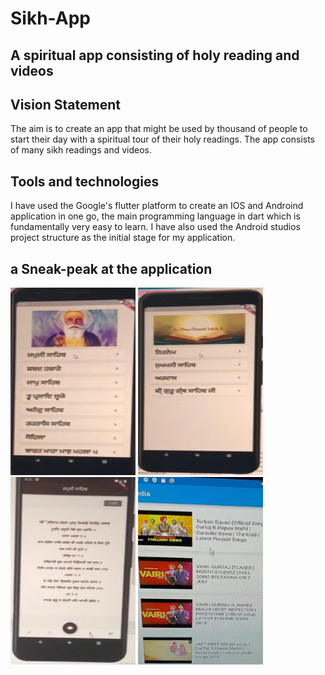 # Sikh-App

## A spiritual app consisting of holy reading and videos

## Vision Statement

The aim is to create an app that might be used by thousand of people to start their day with a spiritual tour of their holy readings. The app consists of many sikh readings and videos.

## Tools and technologies

I have used the Google's flutter platform to create an IOS and Androind application in one go, the main programming language in dart which is fundamentally very easy to learn. I have also used the Android studios project structure as the initial stage for my application.

## a Sneak-peak at the application 

<img src="https://github.com/Aman-1313/Sikh-App-Flutter/blob/main/350c8543-0619-4de5-aab6-3909a5bec512.jpg" alt="drawing" width="200" height="300"/> 
<img src="https://github.com/Aman-1313/Sikh-App-Flutter/blob/main/5536484c-be3b-4d58-b6dd-186cd687b22a.jpg" alt="drawing" width="200" height="300"/> 
<img src="https://github.com/Aman-1313/Sikh-App-Flutter/blob/main/8b338f9a-98f7-4f47-b54b-0510ba36bad0.jpg" alt="drawing" width="200" height="300"/>
<img src="https://github.com/Aman-1313/Sikh-App-Flutter/blob/main/d1db0d66-b536-4855-ac14-6013c1b5500a.jpg" alt="drawing" width="200" height="300"/>
